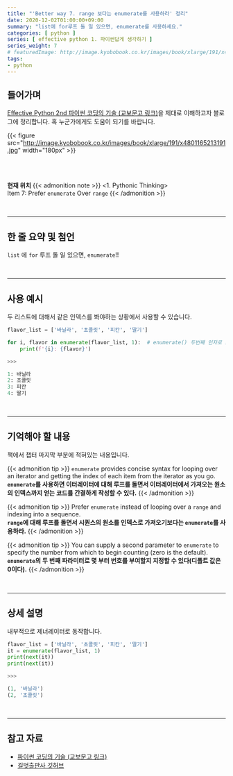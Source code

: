 ```yaml
---
title: "'Better way 7. range 보다는 enumerate를 사용하라' 정리"
date: 2020-12-02T01:00:00+09:00
summary: "list에 for루프 돌 일 있으면, enumerate를 사용하세요."
categories: [ python ]
series: [ effective python 1. 파이썬답게 생각하기 ]
series_weight: 7
# featuredImage: http://image.kyobobook.co.kr/images/book/xlarge/191/x4801165213191.jpg
tags:
- python
---
```


## 들어가며

[Effective Python 2nd 파이썬 코딩의 기술 (교보문고 링크)](http://digital.kyobobook.co.kr/digital/ebook/ebookDetail.ink?selectedLargeCategory=001&barcode=4801165213191&orderClick=LEH&Kc=)을 제대로 이해하고자 블로그에 정리합니다. 혹 누군가에게도 도움이 되기를 바랍니다.

{{< figure src="http://image.kyobobook.co.kr/images/book/xlarge/191/x4801165213191.jpg" width="180px" >}}

<br/>
<br/>

**현재 위치**
{{< admonition note >}}
<1. Pythonic Thinking>  
Item 7: Prefer `enumerate` Over `range`
{{< /admonition >}}


<br/>

---


## 한 줄 요약 및 첨언

`list` 에 `for` 루프 돌 일 있으면, `enumerate`!!

<br/>

---

## 사용 예시

두 리스트에 대해서 같은 인덱스를 봐야하는 상황에서 사용할 수 있습니다.

```python
flavor_list = ['바닐라', '초콜릿', '피칸', '딸기']

for i, flavor in enumerate(flavor_list, 1):  # enumerate() 두번째 인자로 i의 시작 번호 지정
    print(f'{i}: {flavor}')

>>>

1: 바닐라
2: 초콜릿
3: 피칸
4: 딸기
```


<br/>

---

## 기억해야 할 내용

책에서 챕터 마지막 부분에 적혀있는 내용입니다.

{{< admonition tip >}}
`enumerate` provides concise syntax for looping over an iterator and getting the index of each item from the iterator as you go.  
**`enumerate`를 사용하면 이터레이터에 대해 루프를 돌면서 이터레이터에서 가져오는 원소의 인덱스까지 얻는 코드를 간결하게 작성할 수 있다.**
{{< /admonition >}}

{{< admonition tip >}}
Prefer `enumerate` instead of looping over a `range` and indexing into a sequence.  
**`range`에 대해 루프를 돌면서 시퀀스의 원소를 인덱스로 가져오기보다는 `enumerate`를 사용하라.**
{{< /admonition >}}

{{< admonition tip >}}
You can supply a second parameter to `enumerate` to specify the number from which to begin counting (zero is the default).  
**`enumerate`의 두 번째 파라미터로 몇 부터 번호를 부여할지 지정할 수 있다(디폴트 값은 0이다).**
{{< /admonition >}}

<br/>

---


## 상세 설명

내부적으로 제너레이터로 동작합니다.

```python
flavor_list = ['바닐라', '초콜릿', '피칸', '딸기']
it = enumerate(flavor_list, 1)
print(next(it))
print(next(it))

>>>

(1, '바닐라')
(2, '초콜릿')
```

<br/>

---

## 참고 자료

- [파이썬 코딩의 기술 (교보문고 링크)](http://digital.kyobobook.co.kr/digital/ebook/ebookDetail.ink?selectedLargeCategory=001&barcode=4801165213191&orderClick=LEH&Kc=)
- [길벗출판사 깃허브](https://github.com/gilbutITbook/080235/blob/master/Chapter1/Better%20way7.py)